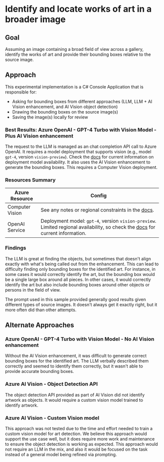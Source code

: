 # Identify and locate works of art in a broader image

## Goal

Assuming an image containing a broad field of view across a gallery, identify the works of art and provide their bounding boxes relative to the source image.

## Approach

This experimental implementation is a C# Console Application that is responsible for:
  - Asking for bounding boxes from different approaches (LLM, LLM + AI Vision enhancement, and AI Vision object detection)
  - Drawing the bounding boxes on the source image(s)
  - Saving the image(s) locally for review

### Best Results: Azure OpenAI - GPT-4 Turbo with Vision Model - Plus AI Vision enhancement

The request to the LLM is managed as an chat completion API call to Azure OpenAI. It requires a model deployment that supports vision (e.g., model `gpt-4`, version `vision-preview`). Check the [docs](https://learn.microsoft.com/en-us/azure/ai-services/openai/concepts/models#standard-deployment-model-availability) for current information on deployment model availability. It also uses the AI Vision enhancement to generate the bounding boxes. This requires a Computer Vision deployment.

### Resources Summary

| Azure Resource | Config |
| -------------- | ------ |
| Computer Vision | See any notes or regional constraints in the [docs](https://learn.microsoft.com/en-us/azure/ai-services/openai/how-to/gpt-with-vision?tabs=rest%2Csystem-assigned%2Cresource#use-vision-enhancement-with-images). |
| OpenAI Service | Deployment model: `gpt-4`, version `vision-preview`. Limited regional availability, so check the [docs](https://learn.microsoft.com/en-us/azure/ai-services/openai/concepts/models#standard-deployment-model-availability) for current information. |

### Findings

The LLM is great at finding the objects, but sometimes that doesn't align exactly with what's being called out from the enhancement. This can lead to difficulty finding only bounding boxes for the identified art. For instance, in some cases it would correctly identify the art, but the bounding box would be a single large box around all pieces. In other cases, it would correctly identify the art but also include bounding boxes around other objects or persons in the field of view.

The prompt used in this sample provided generally good results given different types of source images. It doesn't always get it exactly right, but it more often did than other attempts.

## Alternate Approaches

### Azure OpenAI - GPT-4 Turbo with Vision Model - No AI Vision enhancement

Without the AI Vision enhancement, it was difficult to generate correct bounding boxes for the identified art. The LLM verbally described them correctly and seemed to identify them correctly, but it wasn't able to provide accurate bounding boxes.

### Azure AI Vision - Object Detection API

The object detection API provided as part of AI Vision did not identify artwork as objects. It would require a custom vision model trained to identify artwork.

### Azure AI Vision - Custom Vision model

This approach was not tested due to the time and effort needed to train a custom vision model for art detection. We believe this approach would support the use case well, but it does require more work and maintenance to ensure the object detection is working as expected. This approach would not require an LLM in the mix, and also it would be focused on the task instead of a general model being refined via prompting.